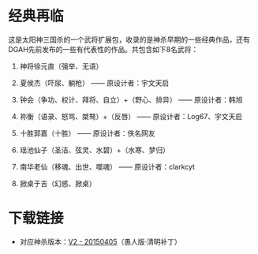 # 经典再临

这是太阳神三国杀的一个武将扩展包，收录的是神杀早期的一些经典作品，还有DGAH先前发布的一些有代表性的作品。共包含如下8名武将：

1. 神将徐元直（强举、无语）

2. 夏侯杰（吓尿、躺枪） —— 原设计者：宇文天启

3. 钟会（争功、权计、拜将、自立）+（野心、排异） —— 原设计者：韩旭

4. 祢衡（语录、怒骂、桀骜）+（反唇） —— 原设计者：Log67、宇文天启

5. 十胜郭嘉（十胜） —— 原设计者：佚名网友

6. 瑶池仙子（圣洁、弦灵、水碧）+（水寒、梦归）

7. 南华老仙（移魂、出世、噬魂） —— 原设计者：clarkcyt

8. 掀桌于吉（幻惑、掀桌）

# 下载链接

- 对应神杀版本：[V2 - 20150405](https://github.com/DGAH-works/classic/archive/20150405.zip)（愚人版·清明补丁）
